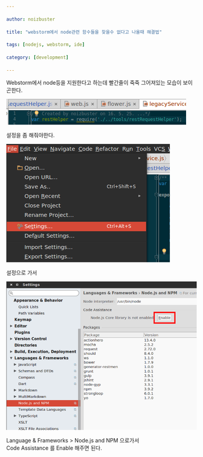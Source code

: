 ```yaml
---

author: noizbuster

title: "webstorm에서 node관련 함수들을 찾을수 없다고 나올때 해결법"

tags: [nodejs, webstorm, ide]

category: [development]

---
```


Webstorm에서 node등을 지원한다고 하는데 빨간줄이 죽죽 그어져있는 모습이 보이곤한다.

![img-paste-20160525141912643.png](img-paste-20160525141912643.png)

설정을 좀 해줘야한다.

![img-paste-20160525142155606.png](img-paste-20160525142155606.png)

설정으로 가서

![img-paste-2016052514242217.png](img-paste-2016052514242217.png)

Language & Frameworks > Node.js and NPM 으로가서  
Code Assistance 를 Enable 해주면 된다.
